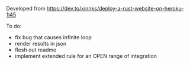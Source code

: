 Developed from https://dev.to/xinnks/deploy-a-rust-website-on-heroku-1l45

To do:
* fix bug that causes infinite loop
* render results in json
* flesh out readme
* implement extended rule for an OPEN range of integration
